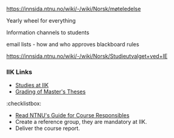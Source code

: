 https://innsida.ntnu.no/wiki/-/wiki/Norsk/møteledelse


Yearly wheel for everything


Information channels to students

email lists - how and who approves
blackboard
rules


https://innsida.ntnu.no/wiki/-/wiki/Norsk/Studieutvalget+ved+IE





### IIK Links

* [Studies at IIK](https://innsida.ntnu.no/wiki/-/wiki/English/Studies+at+IIK)
* [Grading of Master's Theses](https://i.ntnu.no/wiki/-/wiki/English/Grading+MSc+theses+at+IIK)






:checklistbox: 
* [Read NTNU's Guide for Course Responsibles](https://innsida.ntnu.no/emneansvarlig)
* Create a reference group, they are mandatory at IIK.
* Deliver the course report.



